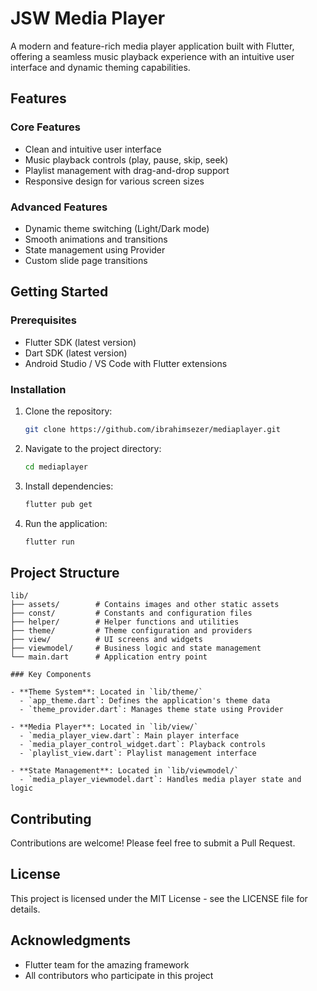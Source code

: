 # JSW Media Player

A modern and feature-rich media player application built with Flutter, offering a seamless music playback experience with an intuitive user interface and dynamic theming capabilities.

## Features

### Core Features
- Clean and intuitive user interface
- Music playback controls (play, pause, skip, seek)
- Playlist management with drag-and-drop support
- Responsive design for various screen sizes

### Advanced Features
- Dynamic theme switching (Light/Dark mode)
- Smooth animations and transitions
- State management using Provider
- Custom slide page transitions

## Getting Started

### Prerequisites

- Flutter SDK (latest version)
- Dart SDK (latest version)
- Android Studio / VS Code with Flutter extensions

### Installation

1. Clone the repository:
   ```bash
   git clone https://github.com/ibrahimsezer/mediaplayer.git
   ```

2. Navigate to the project directory:
   ```bash
   cd mediaplayer
   ```

3. Install dependencies:
   ```bash
   flutter pub get
   ```

4. Run the application:
   ```bash
   flutter run
   ```

## Project Structure

```
lib/
├── assets/        # Contains images and other static assets
├── const/         # Constants and configuration files
├── helper/        # Helper functions and utilities
├── theme/         # Theme configuration and providers
├── view/          # UI screens and widgets
├── viewmodel/     # Business logic and state management
└── main.dart      # Application entry point

### Key Components

- **Theme System**: Located in `lib/theme/`
  - `app_theme.dart`: Defines the application's theme data
  - `theme_provider.dart`: Manages theme state using Provider

- **Media Player**: Located in `lib/view/`
  - `media_player_view.dart`: Main player interface
  - `media_player_control_widget.dart`: Playback controls
  - `playlist_view.dart`: Playlist management interface

- **State Management**: Located in `lib/viewmodel/`
  - `media_player_viewmodel.dart`: Handles media player state and logic
```

## Contributing

Contributions are welcome! Please feel free to submit a Pull Request.

## License

This project is licensed under the MIT License - see the LICENSE file for details.

## Acknowledgments

- Flutter team for the amazing framework
- All contributors who participate in this project
